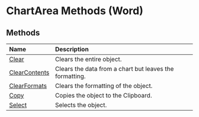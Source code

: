 
# ChartArea Methods (Word)

## Methods



|**Name**|**Description**|
|:-----|:-----|
|[Clear](779f38e5-4a0e-fb1e-705b-d7f2c678a933.md)|Clears the entire object.|
|[ClearContents](d6642767-e8f5-8834-ec8f-e78ae2994a7b.md)|Clears the data from a chart but leaves the formatting.|
|[ClearFormats](4a528ed5-dec3-13f9-3a83-b3dcdfe79329.md)|Clears the formatting of the object.|
|[Copy](55967e14-7846-d78b-a25b-fb82e008f701.md)|Copies the object to the Clipboard.|
|[Select](521244ba-54d4-805f-b355-606e0200af42.md)|Selects the object.|
